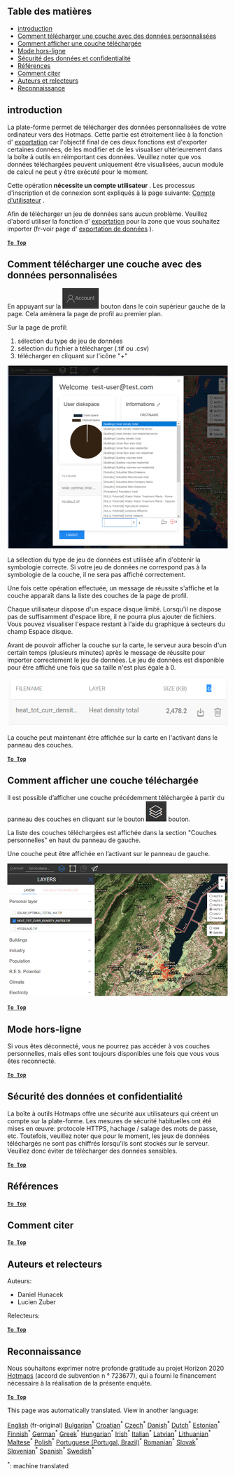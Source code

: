 <h2> Table des matières </h2><ul><li> <a href="#Introduction">introduction</a> </li><li> <a href="#How-to-upload-a-layer-with-custom-data">Comment télécharger une couche avec des données personnalisées</a> </li><li> <a href="#How-to-display-an-uploaded-layer">Comment afficher une couche téléchargée</a> </li><li> <a href="#Offline-mode">Mode hors-ligne</a> </li><li> <a href="#Data-security-and-privacy">Sécurité des données et confidentialité</a> </li><li> <a href="#References">Références</a> </li><li> <a href="#How-to-cite">Comment citer</a> </li><li> <a href="#Authors-and-reviewers">Auteurs et relecteurs</a> </li><li> <a href="#Acknowledgement">Reconnaissance</a> </li></ul><h2> introduction </h2><p> La plate-forme permet de télécharger des données personnalisées de votre ordinateur vers des Hotmaps. Cette partie est étroitement liée à la fonction d&#39; <a href="Data-export-functionalities">exportation</a> car l&#39;objectif final de ces deux fonctions est d&#39;exporter certaines données, de les modifier et de les visualiser ultérieurement dans la boîte à outils en réimportant ces données. Veuillez noter que vos données téléchargées peuvent uniquement être visualisées, aucun module de calcul ne peut y être exécuté pour le moment. </p><p> Cette opération <strong>nécessite un compte utilisateur</strong> . Les processus d&#39;inscription et de connexion sont expliqués à la page suivante: <a href="Introduction-to-user-interface#Connect">Compte d&#39;utilisateur</a> . </p><p> Afin de télécharger un jeu de données sans aucun problème. Veuillez d&#39;abord utiliser la fonction d&#39; <a href="Data-export-functionalities">exportation</a> pour la zone que vous souhaitez importer (fr-voir page d&#39; <a href="Data-export-functionalities">exportation de données</a> ). </p><p><ins> <code><strong><a href="#table-of-contents">To Top</a></strong></code> </ins> </p><h2> Comment télécharger une couche avec des données personnalisées </h2><p> En appuyant sur la <img alt="bouton de compte" src="images/account-btn.png"/> bouton dans le coin supérieur gauche de la page. Cela amènera la page de profil au premier plan. </p><p> Sur la page de profil: </p><ol><li> sélection du type de jeu de données </li><li> sélection du fichier à télécharger (.tif ou .csv) </li><li> télécharger en cliquant sur l&#39;icône &quot;+&quot; </li></ol><p><img alt="upload de page de profil" src="images/profile-upload.png"/></p><p> La sélection du type de jeu de données est utilisée afin d&#39;obtenir la symbologie correcte. Si votre jeu de données ne correspond pas à la symbologie de la couche, il ne sera pas affiché correctement. </p><p> Une fois cette opération effectuée, un message de réussite s&#39;affiche et la couche apparaît dans la liste des couches de la page de profil. </p><p> Chaque utilisateur dispose d&#39;un espace disque limité. Lorsqu&#39;il ne dispose pas de suffisamment d&#39;espace libre, il ne pourra plus ajouter de fichiers. Vous pouvez visualiser l&#39;espace restant à l&#39;aide du graphique à secteurs du champ Espace disque. </p><p> Avant de pouvoir afficher la couche sur la carte, le serveur aura besoin d&#39;un certain temps (plusieurs minutes) après le message de réussite pour importer correctement le jeu de données. Le jeu de données est disponible pour être affiché une fois que sa taille n&#39;est plus égale à 0. </p><p><img alt="Téléchargement complet" src="images/upload_complete.png"/></p><p> La couche peut maintenant être affichée sur la carte en l&#39;activant dans le panneau des couches. </p><p><ins> <code><strong><a href="#table-of-contents">To Top</a></strong></code> </ins> </p><h2> Comment afficher une couche téléchargée </h2><p> Il est possible d’afficher une couche précédemment téléchargée à partir du panneau des couches en cliquant sur le bouton <img alt="bouton couches" src="images/layers-btn.png"/> bouton. </p><p> La liste des couches téléchargées est affichée dans la section &quot;Couches personnelles&quot; en haut du panneau de gauche. </p><p> Une couche peut être affichée en l’activant sur le panneau de gauche. </p><p><img alt="télécharger la couche d&#39;affichage" src="images/upload-layers.png"/></p><p><ins> <code><strong><a href="#table-of-contents">To Top</a></strong></code> </ins> </p><h2> Mode hors-ligne </h2><p> Si vous êtes déconnecté, vous ne pourrez pas accéder à vos couches personnelles, mais elles sont toujours disponibles une fois que vous vous êtes reconnecté. </p><p><ins> <code><strong><a href="#table-of-contents">To Top</a></strong></code> </ins> </p><h2> Sécurité des données et confidentialité </h2><p> La boîte à outils Hotmaps offre une sécurité aux utilisateurs qui créent un compte sur la plate-forme. Les mesures de sécurité habituelles ont été mises en œuvre: protocole HTTPS, hachage / salage des mots de passe, etc. Toutefois, veuillez noter que pour le moment, les jeux de données téléchargés ne sont pas chiffrés lorsqu&#39;ils sont stockés sur le serveur. Veuillez donc éviter de télécharger des données sensibles. </p><p><ins> <code><strong><a href="#table-of-contents">To Top</a></strong></code> </ins> </p><h2> Références </h2><p><ins> <code><strong><a href="#table-of-contents">To Top</a></strong></code> </ins> </p><h2> Comment citer </h2><p><ins> <code><strong><a href="#table-of-contents">To Top</a></strong></code> </ins> </p><h2> Auteurs et relecteurs </h2><p> Auteurs: </p><ul><li> Daniel Hunacek </li><li> Lucien Zuber </li></ul><p> Relecteurs: </p><p><ins> <code><strong><a href="#table-of-contents">To Top</a></strong></code> </ins> </p><h2> Reconnaissance </h2><p> Nous souhaitons exprimer notre profonde gratitude au projet Horizon 2020 <a href="https://www.hotmaps-project.eu">Hotmaps</a> (accord de subvention n ° 723677), qui a fourni le financement nécessaire à la réalisation de la présente enquête. </p><p><ins> <code><strong><a href="#table-of-contents">To Top</a></strong></code> </ins> </p>

This page was automatically translated. View in another language:

[English](en-Data-upload-functionalities) (fr-original) [Bulgarian](bg-Data-upload-functionalities)<sup>\*</sup> [Croatian](hr-Data-upload-functionalities)<sup>\*</sup> [Czech](cs-Data-upload-functionalities)<sup>\*</sup> [Danish](da-Data-upload-functionalities)<sup>\*</sup> [Dutch](nl-Data-upload-functionalities)<sup>\*</sup> [Estonian](et-Data-upload-functionalities)<sup>\*</sup> [Finnish](fi-Data-upload-functionalities)<sup>\*</sup>  [German](de-Data-upload-functionalities)<sup>\*</sup> [Greek](el-Data-upload-functionalities)<sup>\*</sup> [Hungarian](hu-Data-upload-functionalities)<sup>\*</sup> [Irish](ga-Data-upload-functionalities)<sup>\*</sup> [Italian](it-Data-upload-functionalities)<sup>\*</sup> [Latvian](lv-Data-upload-functionalities)<sup>\*</sup> [Lithuanian](lt-Data-upload-functionalities)<sup>\*</sup> [Maltese](mt-Data-upload-functionalities)<sup>\*</sup> [Polish](pl-Data-upload-functionalities)<sup>\*</sup> [Portuguese (Portugal, Brazil)](pt-Data-upload-functionalities)<sup>\*</sup> [Romanian](ro-Data-upload-functionalities)<sup>\*</sup> [Slovak](sk-Data-upload-functionalities)<sup>\*</sup> [Slovenian](sl-Data-upload-functionalities)<sup>\*</sup> [Spanish](es-Data-upload-functionalities)<sup>\*</sup> [Swedish](sv-Data-upload-functionalities)<sup>\*</sup> 

<sup>\*</sup>: machine translated
